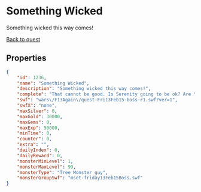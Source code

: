 # Something Wicked

Something wicked this way comes!

[Back to quest](../quests.md)

## Properties

```json
{
    "id": 1236,
    "name": "Something Wicked",
    "description": "Something wicked this way comes!",
    "complete": "That cannot be good. Is Serenity going to be ok? Are YOU going to be ok the next time?",
    "swf": "wars\/F13Again\/quest-Fri13Feb15-boss-r1.swf?ver=1",
    "swfX": "none",
    "maxSilver": 0,
    "maxGold": 30000,
    "maxGems": 0,
    "maxExp": 50000,
    "minTime": 0,
    "counter": 0,
    "extra": "",
    "dailyIndex": 0,
    "dailyReward": 0,
    "monsterMinLevel": 1,
    "monsterMaxLevel": 99,
    "monsterType": "Tree Monster guy",
    "monsterGroupSwf": "mset-friday13Feb15Boss.swf"
}
```

